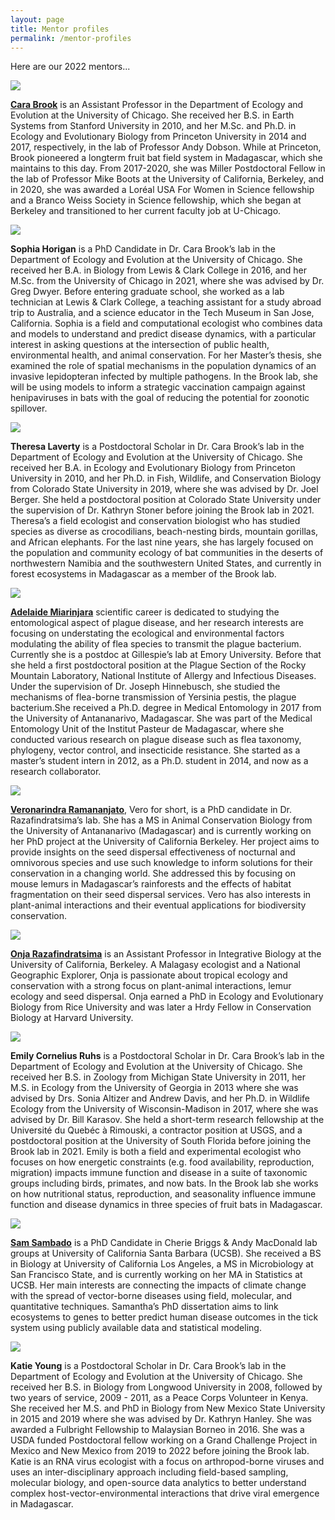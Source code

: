 ```yaml
---
layout: page
title: Mentor profiles
permalink: /mentor-profiles
---
```

Here are our 2022 mentors...

<img src="/assets/mentors/brook,cara.jpeg" class="rounded float-start img-profile" />

**[Cara Brook](https://brooklab.org/)** is an Assistant Professor in the Department of Ecology and Evolution at the University of Chicago. She received her B.S. in Earth Systems from Stanford University in 2010, and her M.Sc. and Ph.D. in Ecology and Evolutionary Biology from Princeton University in 2014 and 2017, respectively, in the lab of Professor Andy Dobson. While at Princeton, Brook pioneered a longterm fruit bat field system in Madagascar, which she maintains to this day. From 2017-2020, she was Miller Postdoctoral Fellow in the lab of Professor Mike Boots at the University of California, Berkeley, and in 2020, she was awarded a Loréal USA For Women in Science fellowship and a Branco Weiss Society in Science fellowship, which she began at Berkeley and transitioned to her current faculty job at U-Chicago.

<img src="/assets/mentors/horigan,sophia.jpeg" class="rounded float-start img-profile" />

**Sophia Horigan** is a PhD Candidate in Dr. Cara Brook’s lab in the Department of Ecology and Evolution at the University of Chicago. She received her B.A. in Biology from Lewis & Clark College in 2016, and her M.Sc. from the University of Chicago in 2021, where she was advised by Dr. Greg Dwyer. Before entering graduate school, she worked as a lab technician at Lewis & Clark College, a teaching assistant for a study abroad trip to Australia, and a science educator in the Tech Museum in San Jose, California. Sophia is a field and computational ecologist who combines data and models to understand and predict disease dynamics, with a particular interest in asking questions at the intersection of public health, environmental health, and animal conservation. For her Master’s thesis, she examined the role of spatial mechanisms in the population dynamics of an invasive lepidopteran infected by multiple pathogens. In the Brook lab, she will be using models to inform a strategic vaccination campaign against henipaviruses in bats with the goal of reducing the potential for zoonotic spillover.

<img src="/assets/mentors/laverty,theresa.jpg" class="rounded float-start img-profile" />

**Theresa Laverty** is a Postdoctoral Scholar in Dr. Cara Brook’s lab in the Department of Ecology and Evolution at the University of Chicago. She received her B.A. in Ecology and Evolutionary Biology from Princeton University in 2010, and her Ph.D. in Fish, Wildlife, and Conservation Biology from Colorado State University in 2019, where she was advised by Dr. Joel Berger. She held a postdoctoral position at Colorado State University under the supervision of Dr. Kathryn Stoner before joining the Brook lab in 2021. Theresa’s a field ecologist and conservation biologist who has studied species as diverse as crocodilians, beach-nesting birds, mountain gorillas, and African elephants. For the last nine years, she has largely focused on the population and community ecology of bat communities in the deserts of northwestern Namibia and the southwestern United States, and currently in forest ecosystems in Madagascar as a member of the Brook lab.

<img src="/assets/mentors/miarinjara,adelaide.jpg" class="rounded float-start img-profile" />

**[Adelaide Miarinjara](https://adelaidemiarinjara.com/)** scientific career is dedicated to studying the entomological aspect of plague disease, and her research interests are focusing on understating the ecological and environmental factors modulating the ability of flea species to transmit the plague bacterium. Currently she is a postdoc at Gillespie’s lab at Emory University. Before that she held a first postdoctoral position at the Plague Section of the Rocky Mountain Laboratory, National Institute of Allergy and Infectious Diseases. Under the supervision of Dr. Joseph Hinnebusch, she studied the mechanisms of flea-borne transmission of Yersinia pestis, the plague bacterium.She received a Ph.D. degree in Medical Entomology in 2017 from the University of Antananarivo, Madagascar. She was part of the Medical Entomology Unit of the Institut Pasteur de Madagascar, where she conducted various research on plague disease such as flea taxonomy, phylogeny, vector control, and insecticide resistance. She started as a master’s student intern in 2012, as a Ph.D. student in 2014, and now as a  research collaborator.

<img src="/assets/mentors/ramananjato,veronarindra.jpg" class="rounded float-start img-profile" />

**[Veronarindra Ramananjato](https://www.razafindratsima.org/lab-members.html)**, Vero for short, is a PhD candidate in Dr. Razafindratsima’s lab. She has a MS in Animal Conservation Biology from the University of Antananarivo (Madagascar) and is currently working on her PhD project at the University of California Berkeley. Her project aims to provide insights on the seed dispersal effectiveness of nocturnal and omnivorous species and use such knowledge to inform solutions for their conservation in a changing world. She addressed this by focusing on mouse lemurs in Madagascar’s rainforests and the effects of habitat fragmentation on their seed dispersal services. Vero has also interests in plant-animal interactions and their eventual applications for biodiversity conservation.

<img src="/assets/mentors/razafindratsima,onja.jpg" class="rounded float-start img-profile" />

**[Onja Razafindratsima](https://www.razafindratsima.org/)** is an Assistant Professor in Integrative Biology at the University of California, Berkeley. A Malagasy ecologist and a National Geographic Explorer, Onja is passionate about tropical ecology and conservation with a strong focus on plant-animal interactions, lemur ecology and seed dispersal. Onja earned a PhD in Ecology and Evolutionary Biology from Rice University and was later a Hrdy Fellow in Conservation Biology at Harvard University.

<img src="/assets/mentors/ruhs,emily.jpg" class="rounded float-start img-profile" />

**Emily Cornelius Ruhs** is a Postdoctoral Scholar in Dr. Cara Brook’s lab in the Department of Ecology and Evolution at the University of Chicago. She received her B.S. in Zoology from Michigan State University in 2011, her M.S. in Ecology from the University of Georgia in 2013 where she was advised by Drs. Sonia Altizer and Andrew Davis, and her Ph.D. in Wildlife Ecology from the University of Wisconsin-Madison in 2017, where she was advised by Dr. Bill Karasov. She held a short-term research fellowship at the Université du Quebéc à Rimouski, a contractor position at USGS, and a postdoctoral position at the University of South Florida before joining the Brook lab in 2021. Emily is both a field and experimental ecologist who focuses on how energetic constraints (e.g. food availability, reproduction, migration) impacts immune function and disease in a suite of taxonomic groups including birds, primates, and now bats. In the Brook lab she works on how nutritional status, reproduction, and seasonality influence immune function and disease dynamics in three species of fruit bats in Madagascar.

<img src="/assets/mentors/sambado,sam.jpg" class="rounded float-start img-profile" />

**[Sam Sambado](https://samsambado.weebly.com/about.html)** is a PhD Candidate in Cherie Briggs & Andy MacDonald lab groups at University of California Santa Barbara (UCSB). She received a BS in Biology at University of California Los Angeles, a MS in Microbiology at San Francisco State, and is currently working on her MA in Statistics at UCSB. Her main interests are connecting the impacts of climate change with the spread of vector-borne diseases using field, molecular, and quantitative techniques. Samantha’s PhD dissertation aims to link ecosystems to genes to better predict human disease outcomes in the tick system using publicly available data and statistical modeling.

<img src="/assets/mentors/young,katie.jpg" class="rounded float-start img-profile" />

**Katie Young** is a Postdoctoral Scholar in Dr. Cara Brook’s lab in the Department of Ecology and Evolution at the University of Chicago. She received her B.S. in Biology from Longwood University in 2008, followed by two years of service, 2009 - 2011, as a Peace Corps Volunteer in Kenya. She received her M.S. and PhD in Biology from New Mexico State University in 2015 and 2019 where she was advised by Dr. Kathryn Hanley. She was awarded a Fulbright Fellowship to Malaysian Borneo in 2016. She was a USDA funded Postdoctoral fellow working on a Grand Challenge Project in Mexico and New Mexico from 2019 to 2022 before joining the Brook lab. Katie is an RNA virus ecologist with a focus on arthropod-borne viruses and uses an inter-disciplinary approach including field-based sampling, molecular biology, and open-source data analytics to better understand complex host-vector-environmental interactions that drive viral emergence in Madagascar.